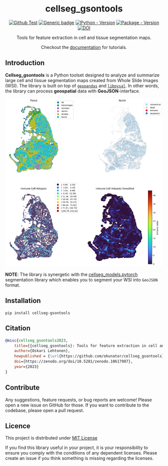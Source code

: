 <div align="center">

# cellseg_gsontools

[![Github Test](https://img.shields.io/github/actions/workflow/status/okunator/cellseg_gsontools/tests.yml?label=tests)](https://github.com/okunator/cellseg_models.pytorch/actions/workflows/tests.yml) [![Generic badge](https://img.shields.io/github/license/okunator/cellseg_gsontools)](https://github.com/okunator/cellseg_gsontools/blob/master/LICENSE) [![Python - Version](https://img.shields.io/pypi/pyversions/cellseg_gsontools)](https://www.python.org/) [![Package - Version](https://img.shields.io/pypi/v/cellseg_gsontools)](https://pypi.org/project/cellseg-gsontools/)
[![DOI](https://zenodo.org/badge/554131853.svg)](https://zenodo.org/doi/10.5281/zenodo.10617987)



Tools for feature extraction in cell and tissue segmentation maps.

Checkout the [documentation](https://okunator.github.io/cellseg_gsontools/) for tutorials.

</div>

## Introduction

**Cellseg_gsontools** is a Python toolset designed to analyze and summarize large cell and tissue segmentation maps created from Whole Slide Images (WSI). The library is built on top of [`geopandas`](https://geopandas.org/en/stable/index.html) and [`libpysal`](https://pysal.org/libpysal/). In other words, the library can process **geospatial** data with **GeoJSON**-interface.


<p align="center">

<img src="./docs/img/index.png"/>

</p>

**NOTE**: The library is synergetic with the [cellseg_models.pytorch](https://github.com/okunator/cellseg_models.pytorch) segmentation library which enables you to segment your WSI into `GeoJSON` format.

## Installation

``` shell
pip install cellseg-gsontools
```

## Citation

```bibtex
@misc{cellseg_gsontools2023,
    title={{cellseg_gsontools}: Tools for feature extraction in cell and tissue segmentation maps.},
    author={Oskari Lehtonen},
    howpublished = {\url{https://github.com/okunator/cellseg_gsontools}},
    doi={https://zenodo.org/doi/10.5281/zenodo.10617987},
    year={2023}
}
```

## Contribute

Any suggestions, feature requests, or bug reports are welcome! Please open a new issue on GitHub for those. If you want to contribute to the codebase, please open a pull request.

## Licence

This project is distributed under [MIT License](https://github.com/okunator/cellseg_models.pytorch/blob/main/LICENSE)

If you find this library useful in your project, it is your responsibility to ensure you comply with the conditions of any dependent licenses. Please create an issue if you think something is missing regarding the licenses.
